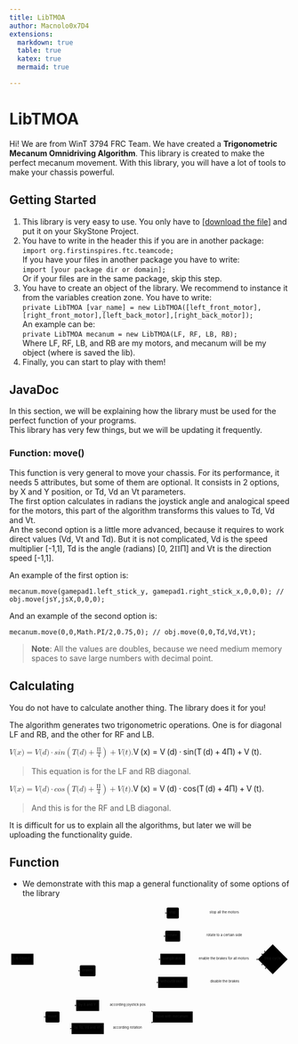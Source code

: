 ```yaml
---
title: LibTMOA
author: Macnolo0x7D4
extensions:
  markdown: true
  table: true
  katex: true
  mermaid: true

---
```


<h1 id="libtmoa">LibTMOA</h1>
<p>Hi! We are from WinT 3794 FRC Team. We have created a <strong>Trigonometric Mecanum Omnidriving Algorithm</strong>. This library is created to make the perfect mecanum movement. With this library, you will have a lot of tools to make your chassis powerful.</p>
<h2 id="getting-started">Getting Started</h2>
<ol>
<li>This library is very easy to use. You only have to <a href="Lol">[download the file]</a> and put it on your SkyStone Project.</li>
<li>You have to write in the header this if you are in another package:<br>
<code>import org.firstinspires.ftc.teamcode;</code><br>
If you have your files in another package you have to write:<br>
<code>import [your package dir or domain];</code><br>
Or if your files are in the same package, skip this step.</li>
<li>You have to create an object of the library. We recommend to instance it from the variables creation zone. You have to write:<br>
<code>private LibTMOA [var_name] = new LibTMOA([left_front_motor],[right_front_motor],[left_back_motor],[right_back_motor]);</code><br>
An example can be:<br>
<code>private LibTMOA mecanum = new LibTMOA(LF, RF, LB, RB);</code><br>
Where LF, RF, LB, and RB are my motors, and mecanum will be my object (where is saved the lib).</li>
<li>Finally, you can start to play with them!</li>
</ol>
<h2 id="javadoc">JavaDoc</h2>
<p>In this section, we will be explaining how the library must be used for the perfect function of your programs.<br>
This library has very few things, but we will be updating it frequently.</p>
<h3 id="function-move">Function: move()</h3>
<p>This function is very general to move your chassis. For its performance, it needs 5 attributes, but some of them are optional. It consists in 2 options, by X and Y position, or Td, Vd an Vt parameters.<br>
The first option calculates in radians the joystick angle and analogical speed for the motors, this part of the algorithm transforms this values to Td, Vd and Vt.<br>
An the second option is a little more advanced, because it requires to work direct values (Vd, Vt and Td). But it is not complicated, Vd is the speed multiplier [-1,1], Td is the angle (radians) [0, 2<span class="katex--inline"><span class="katex"><span class="katex-mathml"><math><semantics><mrow><mi mathvariant="normal">Π</mi></mrow><annotation encoding="application/x-tex">\Pi</annotation></semantics></math></span><span class="katex-html" aria-hidden="true"><span class="base"><span class="strut" style="height: 0.68333em; vertical-align: 0em;"></span><span class="mord">Π</span></span></span></span></span>] and Vt is the direction speed [-1,1].</p>
<p>An example of the first option is:</p>
<pre><code>mecanum.move(gamepad1.left_stick_y, gamepad1.right_stick_x,0,0,0); // obj.move(jsY,jsX,0,0,0);
</code></pre>
<p>And an example of the second option is:</p>
<pre><code>mecanum.move(0,0,Math.PI/2,0.75,0); // obj.move(0,0,Td,Vd,Vt);
</code></pre>
<blockquote>
<p><strong>Note</strong>: All the values are doubles, because we need medium memory spaces to save large numbers with decimal point.</p>
</blockquote>
<h2 id="calculating">Calculating</h2>
<p>You do not have to calculate another thing. The library does it for you!</p>
<p>The algorithm generates two trigonometric operations. One is for diagonal LF and RB, and the other for RF and LB.</p>
<p><span class="katex--display"><span class="katex-display"><span class="katex"><span class="katex-mathml"><math><semantics><mrow><mi>V</mi><mo stretchy="false">(</mo><mi>x</mi><mo stretchy="false">)</mo><mo>=</mo><mi>V</mi><mo stretchy="false">(</mo><mi>d</mi><mo stretchy="false">)</mo><mo>⋅</mo><mi>s</mi><mi>i</mi><mi>n</mi><mo fence="true">(</mo><mi>T</mi><mo stretchy="false">(</mo><mi>d</mi><mo stretchy="false">)</mo><mo>+</mo><mfrac><mi mathvariant="normal">Π</mi><mn>4</mn></mfrac><mo fence="true">)</mo><mo>+</mo><mi>V</mi><mo stretchy="false">(</mo><mi>t</mi><mo stretchy="false">)</mo><mi mathvariant="normal">.</mi></mrow><annotation encoding="application/x-tex">
V(x) = V(d) \cdot sin\Biggl(T(d)+\frac{\Pi}{4}\Biggr) + V(t).
</annotation></semantics></math></span><span class="katex-html" aria-hidden="true"><span class="base"><span class="strut" style="height: 1em; vertical-align: -0.25em;"></span><span class="mord mathdefault" style="margin-right: 0.22222em;">V</span><span class="mopen">(</span><span class="mord mathdefault">x</span><span class="mclose">)</span><span class="mspace" style="margin-right: 0.277778em;"></span><span class="mrel">=</span><span class="mspace" style="margin-right: 0.277778em;"></span></span><span class="base"><span class="strut" style="height: 1em; vertical-align: -0.25em;"></span><span class="mord mathdefault" style="margin-right: 0.22222em;">V</span><span class="mopen">(</span><span class="mord mathdefault">d</span><span class="mclose">)</span><span class="mspace" style="margin-right: 0.222222em;"></span><span class="mbin">⋅</span><span class="mspace" style="margin-right: 0.222222em;"></span></span><span class="base"><span class="strut" style="height: 3.00003em; vertical-align: -1.25003em;"></span><span class="mord mathdefault">s</span><span class="mord mathdefault">i</span><span class="mord mathdefault">n</span><span class="mopen"><span class="delimsizing size4">(</span></span><span class="mord mathdefault" style="margin-right: 0.13889em;">T</span><span class="mopen">(</span><span class="mord mathdefault">d</span><span class="mclose">)</span><span class="mspace" style="margin-right: 0.222222em;"></span><span class="mbin">+</span><span class="mspace" style="margin-right: 0.222222em;"></span></span><span class="base"><span class="strut" style="height: 3.00003em; vertical-align: -1.25003em;"></span><span class="mord"><span class="mopen nulldelimiter"></span><span class="mfrac"><span class="vlist-t vlist-t2"><span class="vlist-r"><span class="vlist" style="height: 1.36033em;"><span class="" style="top: -2.314em;"><span class="pstrut" style="height: 3em;"></span><span class="mord"><span class="mord">4</span></span></span><span class="" style="top: -3.23em;"><span class="pstrut" style="height: 3em;"></span><span class="frac-line" style="border-bottom-width: 0.04em;"></span></span><span class="" style="top: -3.677em;"><span class="pstrut" style="height: 3em;"></span><span class="mord"><span class="mord">Π</span></span></span></span><span class="vlist-s">​</span></span><span class="vlist-r"><span class="vlist" style="height: 0.686em;"><span class=""></span></span></span></span></span><span class="mclose nulldelimiter"></span></span><span class="mclose"><span class="delimsizing size4">)</span></span><span class="mspace" style="margin-right: 0.222222em;"></span><span class="mbin">+</span><span class="mspace" style="margin-right: 0.222222em;"></span></span><span class="base"><span class="strut" style="height: 1em; vertical-align: -0.25em;"></span><span class="mord mathdefault" style="margin-right: 0.22222em;">V</span><span class="mopen">(</span><span class="mord mathdefault">t</span><span class="mclose">)</span><span class="mord">.</span></span></span></span></span></span></p>
<blockquote>
<p>This equation is for the LF and RB diagonal.</p>
</blockquote>
<p><span class="katex--display"><span class="katex-display"><span class="katex"><span class="katex-mathml"><math><semantics><mrow><mi>V</mi><mo stretchy="false">(</mo><mi>x</mi><mo stretchy="false">)</mo><mo>=</mo><mi>V</mi><mo stretchy="false">(</mo><mi>d</mi><mo stretchy="false">)</mo><mo>⋅</mo><mi>c</mi><mi>o</mi><mi>s</mi><mo fence="true">(</mo><mi>T</mi><mo stretchy="false">(</mo><mi>d</mi><mo stretchy="false">)</mo><mo>+</mo><mfrac><mi mathvariant="normal">Π</mi><mn>4</mn></mfrac><mo fence="true">)</mo><mo>+</mo><mi>V</mi><mo stretchy="false">(</mo><mi>t</mi><mo stretchy="false">)</mo><mi mathvariant="normal">.</mi></mrow><annotation encoding="application/x-tex">
V(x) = V(d) \cdot cos\Biggl(T(d)+\frac{\Pi}{4}\Biggr) + V(t).
</annotation></semantics></math></span><span class="katex-html" aria-hidden="true"><span class="base"><span class="strut" style="height: 1em; vertical-align: -0.25em;"></span><span class="mord mathdefault" style="margin-right: 0.22222em;">V</span><span class="mopen">(</span><span class="mord mathdefault">x</span><span class="mclose">)</span><span class="mspace" style="margin-right: 0.277778em;"></span><span class="mrel">=</span><span class="mspace" style="margin-right: 0.277778em;"></span></span><span class="base"><span class="strut" style="height: 1em; vertical-align: -0.25em;"></span><span class="mord mathdefault" style="margin-right: 0.22222em;">V</span><span class="mopen">(</span><span class="mord mathdefault">d</span><span class="mclose">)</span><span class="mspace" style="margin-right: 0.222222em;"></span><span class="mbin">⋅</span><span class="mspace" style="margin-right: 0.222222em;"></span></span><span class="base"><span class="strut" style="height: 3.00003em; vertical-align: -1.25003em;"></span><span class="mord mathdefault">c</span><span class="mord mathdefault">o</span><span class="mord mathdefault">s</span><span class="mopen"><span class="delimsizing size4">(</span></span><span class="mord mathdefault" style="margin-right: 0.13889em;">T</span><span class="mopen">(</span><span class="mord mathdefault">d</span><span class="mclose">)</span><span class="mspace" style="margin-right: 0.222222em;"></span><span class="mbin">+</span><span class="mspace" style="margin-right: 0.222222em;"></span></span><span class="base"><span class="strut" style="height: 3.00003em; vertical-align: -1.25003em;"></span><span class="mord"><span class="mopen nulldelimiter"></span><span class="mfrac"><span class="vlist-t vlist-t2"><span class="vlist-r"><span class="vlist" style="height: 1.36033em;"><span class="" style="top: -2.314em;"><span class="pstrut" style="height: 3em;"></span><span class="mord"><span class="mord">4</span></span></span><span class="" style="top: -3.23em;"><span class="pstrut" style="height: 3em;"></span><span class="frac-line" style="border-bottom-width: 0.04em;"></span></span><span class="" style="top: -3.677em;"><span class="pstrut" style="height: 3em;"></span><span class="mord"><span class="mord">Π</span></span></span></span><span class="vlist-s">​</span></span><span class="vlist-r"><span class="vlist" style="height: 0.686em;"><span class=""></span></span></span></span></span><span class="mclose nulldelimiter"></span></span><span class="mclose"><span class="delimsizing size4">)</span></span><span class="mspace" style="margin-right: 0.222222em;"></span><span class="mbin">+</span><span class="mspace" style="margin-right: 0.222222em;"></span></span><span class="base"><span class="strut" style="height: 1em; vertical-align: -0.25em;"></span><span class="mord mathdefault" style="margin-right: 0.22222em;">V</span><span class="mopen">(</span><span class="mord mathdefault">t</span><span class="mclose">)</span><span class="mord">.</span></span></span></span></span></span></p>
<blockquote>
<p>And this is for the RF and LB diagonal.</p>
</blockquote>
<p>It is difficult for us to explain all the algorithms, but later we will be uploading the functionality guide.</p>
<h2 id="function">Function</h2>
<ul>
<li>We demonstrate with this map a general functionality of some options of the library</li>
</ul>
<div class="mermaid"><svg xmlns="http://www.w3.org/2000/svg" id="mermaid-svg-Zu142PSQhM6fogNh" width="100%" style="max-width: 1166.0281219482422px;" viewBox="0 0 1166.0281219482422 542"><g transform="translate(-12, -12)"><g class="output"><g class="clusters"></g><g class="edgePaths"><g class="edgePath" style="opacity: 1;"><path class="path" d="M73.0267578125,258L137.40625,475L162.40625,475" marker-end="url(#arrowhead886)" style="fill:none"></path><defs><marker id="arrowhead886" viewBox="0 0 10 10" refX="9" refY="5" markerUnits="strokeWidth" markerWidth="8" markerHeight="6" orient="auto"><path d="M 0 0 L 10 5 L 0 10 z" class="arrowheadPath" style="stroke-width: 1; stroke-dasharray: 1, 0;"></path></marker></defs></g><g class="edgePath" style="opacity: 1;"><path class="path" d="M74.732666015625,212L137.40625,43L191.65625,43L245.90625,43L337.953125,43L507.03125,43L666.7109375,43" marker-end="url(#arrowhead887)" style="fill:none"></path><defs><marker id="arrowhead887" viewBox="0 0 10 10" refX="9" refY="5" markerUnits="strokeWidth" markerWidth="8" markerHeight="6" orient="auto"><path d="M 0 0 L 10 5 L 0 10 z" class="arrowheadPath" style="stroke-width: 1; stroke-dasharray: 1, 0;"></path></marker></defs></g><g class="edgePath" style="opacity: 1;"><path class="path" d="M717.3828125,43L910.5703125,43L1077.151731296343,204.95764522953587" marker-end="url(#arrowhead888)" style="fill:none"></path><defs><marker id="arrowhead888" viewBox="0 0 10 10" refX="9" refY="5" markerUnits="strokeWidth" markerWidth="8" markerHeight="6" orient="auto"><path d="M 0 0 L 10 5 L 0 10 z" class="arrowheadPath" style="stroke-width: 1; stroke-dasharray: 1, 0;"></path></marker></defs></g><g class="edgePath" style="opacity: 1;"><path class="path" d="M83.26220703125,212L137.40625,139L191.65625,139L245.90625,139L337.953125,139L507.03125,139L660.9140625,139" marker-end="url(#arrowhead889)" style="fill:none"></path><defs><marker id="arrowhead889" viewBox="0 0 10 10" refX="9" refY="5" markerUnits="strokeWidth" markerWidth="8" markerHeight="6" orient="auto"><path d="M 0 0 L 10 5 L 0 10 z" class="arrowheadPath" style="stroke-width: 1; stroke-dasharray: 1, 0;"></path></marker></defs></g><g class="edgePath" style="opacity: 1;"><path class="path" d="M723.1796875,139L910.5703125,139L1066.8755823313356,215.2337941945431" marker-end="url(#arrowhead890)" style="fill:none"></path><defs><marker id="arrowhead890" viewBox="0 0 10 10" refX="9" refY="5" markerUnits="strokeWidth" markerWidth="8" markerHeight="6" orient="auto"><path d="M 0 0 L 10 5 L 0 10 z" class="arrowheadPath" style="stroke-width: 1; stroke-dasharray: 1, 0;"></path></marker></defs></g><g class="edgePath" style="opacity: 1;"><path class="path" d="M100.3212890625,258L137.40625,283L191.65625,283L245.90625,283L305.125,283" marker-end="url(#arrowhead891)" style="fill:none"></path><defs><marker id="arrowhead891" viewBox="0 0 10 10" refX="9" refY="5" markerUnits="strokeWidth" markerWidth="8" markerHeight="6" orient="auto"><path d="M 0 0 L 10 5 L 0 10 z" class="arrowheadPath" style="stroke-width: 1; stroke-dasharray: 1, 0;"></path></marker></defs></g><g class="edgePath" style="opacity: 1;"><path class="path" d="M370.78125,273.6803437759911L507.03125,235L640.2265625,235" marker-end="url(#arrowhead892)" style="fill:none"></path><defs><marker id="arrowhead892" viewBox="0 0 10 10" refX="9" refY="5" markerUnits="strokeWidth" markerWidth="8" markerHeight="6" orient="auto"><path d="M 0 0 L 10 5 L 0 10 z" class="arrowheadPath" style="stroke-width: 1; stroke-dasharray: 1, 0;"></path></marker></defs></g><g class="edgePath" style="opacity: 1;"><path class="path" d="M743.8671875,235L910.5703125,235L1046.609376525879,235.5" marker-end="url(#arrowhead893)" style="fill:none"></path><defs><marker id="arrowhead893" viewBox="0 0 10 10" refX="9" refY="5" markerUnits="strokeWidth" markerWidth="8" markerHeight="6" orient="auto"><path d="M 0 0 L 10 5 L 0 10 z" class="arrowheadPath" style="stroke-width: 1; stroke-dasharray: 1, 0;"></path></marker></defs></g><g class="edgePath" style="opacity: 1;"><path class="path" d="M370.78125,292.3196562240089L507.03125,331L631.2109375,331" marker-end="url(#arrowhead894)" style="fill:none"></path><defs><marker id="arrowhead894" viewBox="0 0 10 10" refX="9" refY="5" markerUnits="strokeWidth" markerWidth="8" markerHeight="6" orient="auto"><path d="M 0 0 L 10 5 L 0 10 z" class="arrowheadPath" style="stroke-width: 1; stroke-dasharray: 1, 0;"></path></marker></defs></g><g class="edgePath" style="opacity: 1;"><path class="path" d="M752.8828125,331L910.5703125,331L1066.8755802777732,255.76620680365218" marker-end="url(#arrowhead895)" style="fill:none"></path><defs><marker id="arrowhead895" viewBox="0 0 10 10" refX="9" refY="5" markerUnits="strokeWidth" markerWidth="8" markerHeight="6" orient="auto"><path d="M 0 0 L 10 5 L 0 10 z" class="arrowheadPath" style="stroke-width: 1; stroke-dasharray: 1, 0;"></path></marker></defs></g><g class="edgePath" style="opacity: 1;"><path class="path" d="M217.65104166666666,452L245.90625,427L290.203125,427" marker-end="url(#arrowhead896)" style="fill:none"></path><defs><marker id="arrowhead896" viewBox="0 0 10 10" refX="9" refY="5" markerUnits="strokeWidth" markerWidth="8" markerHeight="6" orient="auto"><path d="M 0 0 L 10 5 L 0 10 z" class="arrowheadPath" style="stroke-width: 1; stroke-dasharray: 1, 0;"></path></marker></defs></g><g class="edgePath" style="opacity: 1;"><path class="path" d="M217.65104166666666,498L245.90625,523L270.90625,523" marker-end="url(#arrowhead897)" style="fill:none"></path><defs><marker id="arrowhead897" viewBox="0 0 10 10" refX="9" refY="5" markerUnits="strokeWidth" markerWidth="8" markerHeight="6" orient="auto"><path d="M 0 0 L 10 5 L 0 10 z" class="arrowheadPath" style="stroke-width: 1; stroke-dasharray: 1, 0;"></path></marker></defs></g><g class="edgePath" style="opacity: 1;"><path class="path" d="M385.703125,427L507.03125,427L609.0625,453.4707372688118" marker-end="url(#arrowhead898)" style="fill:none"></path><defs><marker id="arrowhead898" viewBox="0 0 10 10" refX="9" refY="5" markerUnits="strokeWidth" markerWidth="8" markerHeight="6" orient="auto"><path d="M 0 0 L 10 5 L 0 10 z" class="arrowheadPath" style="stroke-width: 1; stroke-dasharray: 1, 0;"></path></marker></defs></g><g class="edgePath" style="opacity: 1;"><path class="path" d="M405,523L507.03125,523L609.0625,496.5292627311882" marker-end="url(#arrowhead899)" style="fill:none"></path><defs><marker id="arrowhead899" viewBox="0 0 10 10" refX="9" refY="5" markerUnits="strokeWidth" markerWidth="8" markerHeight="6" orient="auto"><path d="M 0 0 L 10 5 L 0 10 z" class="arrowheadPath" style="stroke-width: 1; stroke-dasharray: 1, 0;"></path></marker></defs></g><g class="edgePath" style="opacity: 1;"><path class="path" d="M775.03125,475L910.5703125,475L1080.5986378400387,269.48926436591796" marker-end="url(#arrowhead900)" style="fill:none"></path><defs><marker id="arrowhead900" viewBox="0 0 10 10" refX="9" refY="5" markerUnits="strokeWidth" markerWidth="8" markerHeight="6" orient="auto"><path d="M 0 0 L 10 5 L 0 10 z" class="arrowheadPath" style="stroke-width: 1; stroke-dasharray: 1, 0;"></path></marker></defs></g></g><g class="edgeLabels"><g class="edgeLabel" transform="" style="opacity: 1;"><g transform="translate(0,0)" class="label"><foreignObject width="0" height="0"><div xmlns="http://www.w3.org/1999/xhtml" style="display: inline-block; white-space: nowrap;"><span class="edgeLabel"></span></div></foreignObject></g></g><g class="edgeLabel" transform="" style="opacity: 1;"><g transform="translate(0,0)" class="label"><foreignObject width="0" height="0"><div xmlns="http://www.w3.org/1999/xhtml" style="display: inline-block; white-space: nowrap;"><span class="edgeLabel"></span></div></foreignObject></g></g><g class="edgeLabel" transform="translate(910.5703125,43)" style="opacity: 1;"><g transform="translate(-65.5703125,-13)" class="label"><foreignObject width="131.140625" height="26"><div xmlns="http://www.w3.org/1999/xhtml" style="display: inline-block; white-space: nowrap;"><span class="edgeLabel">stop all the motors</span></div></foreignObject></g></g><g class="edgeLabel" transform="" style="opacity: 1;"><g transform="translate(0,0)" class="label"><foreignObject width="0" height="0"><div xmlns="http://www.w3.org/1999/xhtml" style="display: inline-block; white-space: nowrap;"><span class="edgeLabel"></span></div></foreignObject></g></g><g class="edgeLabel" transform="translate(910.5703125,139)" style="opacity: 1;"><g transform="translate(-78.8828125,-13)" class="label"><foreignObject width="157.765625" height="26"><div xmlns="http://www.w3.org/1999/xhtml" style="display: inline-block; white-space: nowrap;"><span class="edgeLabel">rotate to a certain side</span></div></foreignObject></g></g><g class="edgeLabel" transform="" style="opacity: 1;"><g transform="translate(0,0)" class="label"><foreignObject width="0" height="0"><div xmlns="http://www.w3.org/1999/xhtml" style="display: inline-block; white-space: nowrap;"><span class="edgeLabel"></span></div></foreignObject></g></g><g class="edgeLabel" transform="" style="opacity: 1;"><g transform="translate(0,0)" class="label"><foreignObject width="0" height="0"><div xmlns="http://www.w3.org/1999/xhtml" style="display: inline-block; white-space: nowrap;"><span class="edgeLabel"></span></div></foreignObject></g></g><g class="edgeLabel" transform="translate(910.5703125,235)" style="opacity: 1;"><g transform="translate(-110.5390625,-13)" class="label"><foreignObject width="221.078125" height="26"><div xmlns="http://www.w3.org/1999/xhtml" style="display: inline-block; white-space: nowrap;"><span class="edgeLabel">enable the brakes for all motors</span></div></foreignObject></g></g><g class="edgeLabel" transform="" style="opacity: 1;"><g transform="translate(0,0)" class="label"><foreignObject width="0" height="0"><div xmlns="http://www.w3.org/1999/xhtml" style="display: inline-block; white-space: nowrap;"><span class="edgeLabel"></span></div></foreignObject></g></g><g class="edgeLabel" transform="translate(910.5703125,331)" style="opacity: 1;"><g transform="translate(-62.9140625,-13)" class="label"><foreignObject width="125.828125" height="26"><div xmlns="http://www.w3.org/1999/xhtml" style="display: inline-block; white-space: nowrap;"><span class="edgeLabel">disable the brakes</span></div></foreignObject></g></g><g class="edgeLabel" transform="" style="opacity: 1;"><g transform="translate(0,0)" class="label"><foreignObject width="0" height="0"><div xmlns="http://www.w3.org/1999/xhtml" style="display: inline-block; white-space: nowrap;"><span class="edgeLabel"></span></div></foreignObject></g></g><g class="edgeLabel" transform="" style="opacity: 1;"><g transform="translate(0,0)" class="label"><foreignObject width="0" height="0"><div xmlns="http://www.w3.org/1999/xhtml" style="display: inline-block; white-space: nowrap;"><span class="edgeLabel"></span></div></foreignObject></g></g><g class="edgeLabel" transform="translate(507.03125,427)" style="opacity: 1;"><g transform="translate(-77.03125,-13)" class="label"><foreignObject width="154.0625" height="26"><div xmlns="http://www.w3.org/1999/xhtml" style="display: inline-block; white-space: nowrap;"><span class="edgeLabel">according joystick pos</span></div></foreignObject></g></g><g class="edgeLabel" transform="translate(507.03125,523)" style="opacity: 1;"><g transform="translate(-63.8203125,-13)" class="label"><foreignObject width="127.640625" height="26"><div xmlns="http://www.w3.org/1999/xhtml" style="display: inline-block; white-space: nowrap;"><span class="edgeLabel">according rotation</span></div></foreignObject></g></g><g class="edgeLabel" transform="" style="opacity: 1;"><g transform="translate(0,0)" class="label"><foreignObject width="0" height="0"><div xmlns="http://www.w3.org/1999/xhtml" style="display: inline-block; white-space: nowrap;"><span class="edgeLabel"></span></div></foreignObject></g></g></g><g class="nodes"><g class="node" id="A" transform="translate(66.203125,235)" style="opacity: 1;"><rect rx="0" ry="0" x="-46.203125" y="-23" width="92.40625" height="46"></rect><g class="label" transform="translate(0,0)"><g transform="translate(-36.203125,-13)"><foreignObject width="72.40625" height="26"><div xmlns="http://www.w3.org/1999/xhtml" style="display: inline-block; white-space: nowrap;">Lib Object</div></foreignObject></g></g></g><g class="node" id="B" transform="translate(191.65625,475)" style="opacity: 1;"><rect rx="5" ry="5" x="-29.25" y="-23" width="58.5" height="46"></rect><g class="label" transform="translate(0,0)"><g transform="translate(-19.25,-13)"><foreignObject width="38.5" height="26"><div xmlns="http://www.w3.org/1999/xhtml" style="display: inline-block; white-space: nowrap;">move</div></foreignObject></g></g></g><g class="node" id="C" transform="translate(692.046875,43)" style="opacity: 1;"><rect rx="5" ry="5" x="-25.3359375" y="-23" width="50.671875" height="46"></rect><g class="label" transform="translate(0,0)"><g transform="translate(-15.3359375,-13)"><foreignObject width="30.671875" height="26"><div xmlns="http://www.w3.org/1999/xhtml" style="display: inline-block; white-space: nowrap;">stop</div></foreignObject></g></g></g><g class="node" id="F" transform="translate(1108.068748474121,235)" style="opacity: 1;"><polygon points="61.959375,0 123.91875,-61.959375 61.959375,-123.91875 0,-61.959375" rx="5" ry="5" transform="translate(-61.959375,61.959375)"></polygon><g class="label" transform="translate(0,0)"><g transform="translate(-35.84375,-13)"><foreignObject width="71.6875" height="26"><div xmlns="http://www.w3.org/1999/xhtml" style="display: inline-block; white-space: nowrap;">Stop cycle</div></foreignObject></g></g></g><g class="node" id="D" transform="translate(692.046875,139)" style="opacity: 1;"><rect rx="5" ry="5" x="-31.1328125" y="-23" width="62.265625" height="46"></rect><g class="label" transform="translate(0,0)"><g transform="translate(-21.1328125,-13)"><foreignObject width="42.265625" height="26"><div xmlns="http://www.w3.org/1999/xhtml" style="display: inline-block; white-space: nowrap;">rotate</div></foreignObject></g></g></g><g class="node" id="E" transform="translate(337.953125,283)" style="opacity: 1;"><rect rx="5" ry="5" x="-32.828125" y="-23" width="65.65625" height="46"></rect><g class="label" transform="translate(0,0)"><g transform="translate(-22.828125,-13)"><foreignObject width="45.65625" height="26"><div xmlns="http://www.w3.org/1999/xhtml" style="display: inline-block; white-space: nowrap;">brakes</div></foreignObject></g></g></g><g class="node" id="G" transform="translate(692.046875,235)" style="opacity: 1;"><rect rx="0" ry="0" x="-51.8203125" y="-23" width="103.640625" height="46"></rect><g class="label" transform="translate(0,0)"><g transform="translate(-41.8203125,-13)"><foreignObject width="83.640625" height="26"><div xmlns="http://www.w3.org/1999/xhtml" style="display: inline-block; white-space: nowrap;">usingBrakes</div></foreignObject></g></g></g><g class="node" id="H" transform="translate(692.046875,331)" style="opacity: 1;"><rect rx="0" ry="0" x="-60.8359375" y="-23" width="121.671875" height="46"></rect><g class="label" transform="translate(0,0)"><g transform="translate(-50.8359375,-13)"><foreignObject width="101.671875" height="26"><div xmlns="http://www.w3.org/1999/xhtml" style="display: inline-block; white-space: nowrap;">withoutBrakes</div></foreignObject></g></g></g><g class="node" id="I" transform="translate(337.953125,427)" style="opacity: 1;"><rect rx="0" ry="0" x="-47.75" y="-23" width="95.5" height="46"></rect><g class="label" transform="translate(0,0)"><g transform="translate(-37.75,-13)"><foreignObject width="75.5" height="26"><div xmlns="http://www.w3.org/1999/xhtml" style="display: inline-block; white-space: nowrap;">by X and Y</div></foreignObject></g></g></g><g class="node" id="J" transform="translate(337.953125,523)" style="opacity: 1;"><rect rx="0" ry="0" x="-67.046875" y="-23" width="134.09375" height="46"></rect><g class="label" transform="translate(0,0)"><g transform="translate(-57.046875,-13)"><foreignObject width="114.09375" height="26"><div xmlns="http://www.w3.org/1999/xhtml" style="display: inline-block; white-space: nowrap;">by Td, Vd and Vt</div></foreignObject></g></g></g><g class="node" id="K" transform="translate(692.046875,475)" style="opacity: 1;"><rect rx="0" ry="0" x="-82.984375" y="-23" width="165.96875" height="46"></rect><g class="label" transform="translate(0,0)"><g transform="translate(-72.984375,-13)"><foreignObject width="145.96875" height="26"><div xmlns="http://www.w3.org/1999/xhtml" style="display: inline-block; white-space: nowrap;">move with mecanum</div></foreignObject></g></g></g></g></g></g></svg></div>

